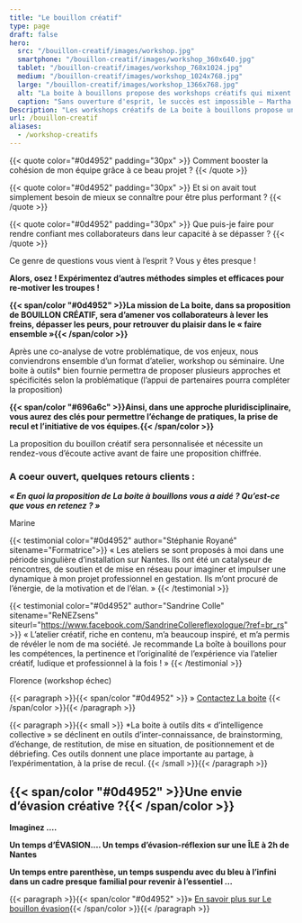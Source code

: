 ```yaml
---
title: "Le bouillon créatif"
type: page
draft: false
hero:
  src: "/bouillon-creatif/images/workshop.jpg"
  smartphone: "/bouillon-creatif/images/workshop_360x640.jpg"
  tablet: "/bouillon-creatif/images/workshop_768x1024.jpg"
  medium: "/bouillon-creatif/images/workshop_1024x768.jpg"
  large: "/bouillon-creatif/images/workshop_1366x768.jpg"
  alt: "La boite à bouillons propose des workshops créatifs qui mixent contenus et intelligence collective"
  caption: "Sans ouverture d'esprit, le succès est impossible – Martha Stewart."
Description: "Les workshops créatifs de La boite à bouillons propose une mise en action collective autour d'une thématique précise. Ces ateliers actifs proposent des temps de partages, d'expérimentation favorisant la prise de recul. A l'issue des séquences, les participants ont une vision élargie sur la problématique et disposent de méthodes collaboratives facile à mettre en place dans leur organisation."
url: /bouillon-creatif
aliases:
  - /workshop-creatifs
---
```


{{< quote color="#0d4952" padding="30px" >}}
Comment booster la cohésion de mon équipe grâce à ce beau projet ?
{{< /quote >}}

{{< quote color="#0d4952" padding="30px" >}}
Et si on avait tout simplement besoin de mieux se connaître pour être plus performant ?
{{< /quote >}}

{{< quote color="#0d4952" padding="30px" >}}
Que puis-je faire pour rendre confiant mes collaborateurs dans leur capacité à se dépasser ?
{{< /quote >}}

Ce genre de questions vous vient à l’esprit ? Vous y êtes presque !

**Alors, osez ! Expérimentez d’autres méthodes simples et efficaces pour re-motiver les troupes !**

**{{< span/color "#0d4952" >}}La mission de La boite, dans sa proposition de BOUILLON CRÉATIF, sera d’amener vos collaborateurs à lever les freins, dépasser les peurs, pour retrouver du plaisir dans le « faire ensemble »{{< /span/color >}}**

Après une co-analyse de votre problématique, de vos enjeux, nous conviendrons ensemble d’un format d’atelier, workshop ou séminaire. Une boite à outils\* bien fournie permettra de proposer plusieurs approches et spécificités selon la problématique (l’appui de partenaires pourra compléter la proposition)

**{{< span/color "#696a6c" >}}Ainsi, dans une approche pluridisciplinaire, vous aurez des clés pour permettre l’échange de pratiques, la prise de recul et l’initiative de vos équipes.{{< /span/color >}}**

La proposition du bouillon créatif sera personnalisée et nécessite un rendez-vous d’écoute active avant de faire une proposition chiffrée.

### A coeur ouvert, quelques retours clients :

**_« En quoi la proposition de La boite à bouillons vous a aidé ? Qu’est-ce que vous en retenez ? »_**

Marine

{{< testimonial color="#0d4952" author="Stéphanie Royané" sitename="Formatrice">}}
« Les ateliers se sont proposés à moi dans une période singulière d’installation sur Nantes. Ils ont été un catalyseur de rencontres, de soutien et de mise en réseau pour imaginer et impulser une dynamique à mon projet professionnel en gestation. Ils m’ont procuré de l’énergie, de la motivation et de l’élan. »
{{< /testimonial >}}

{{< testimonial color="#0d4952" author="Sandrine Colle" sitename="ReNEZsens" siteurl="https://www.facebook.com/SandrineCollereflexologue/?ref=br_rs" >}}
« L’atelier créatif, riche en contenu, m’a beaucoup inspiré, et m’a permis de révéler le nom de ma société. Je recommande La boîte à bouillons pour les compétences, la pertinence et l’originalité de l’expérience via l’atelier créatif, ludique et professionnel à la fois ! »
{{< /testimonial >}}

Florence (workshop échec)

{{< paragraph >}}{{< span/color "#0d4952" >}}
» [Contactez La boite](/le-reseau/)
{{< /span/color >}}{{< /paragraph >}}

{{< paragraph >}}{{< small >}}
\*La boite à outils dits « d’intelligence collective » se déclinent en outils d’inter-connaissance, de
brainstorming, d’échange, de restitution, de mise en situation, de positionnement et de débriefing. Ces outils
donnent une place importante au partage, à l’expérimentation, à la prise de recul.
{{< /small >}}{{< /paragraph >}}

## {{< span/color "#0d4952" >}}Une envie d’évasion créative ?{{< /span/color >}}

**Imaginez ….**

**Un temps d’ÉVASION…. Un temps d’évasion-réflexion sur une ÎLE à 2h de Nantes**

**Un temps entre parenthèse, un temps suspendu avec du bleu à l’infini dans un cadre presque familial pour revenir à l’essentiel &#8230;**

{{< paragraph >}}{{< span/color "#0d4952" >}}» [En savoir plus sur Le bouillon évasion](/bouillon-evasion/){{< /span/color >}}{{< /paragraph >}}

